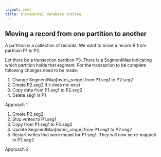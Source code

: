 ```yaml
---
layout: post
title: Incremental database scaling
---
```


## Moving a record from one partition to another

A partition is a collection of records. We want to move a record R from partition P1 to P2.

Let there be a transaction partition P3. There is a SegmentMap indicating which partition holds that segment. For the transaction to be complete following changes need to be made:

1. Change SegmentMap[bytes_range] from P1.seg1 to P2.seg2
2. Create P2.seg2 if it does not exist
3. Copy data from P1.seg1 to P2.seg2
4. Delete seg1 in P1

Approach 1

1. Create P2.seg2
2. Stop writes to P1.seg1
3. Copy from P1.seg1 to P2.seg2
4. Update SegmentMap[bytes_range] from P1.seg1 to P2.seg2
5. Restart writes that were meant for P1.seg1. They will now be re-mapped to P2.seg2

Approach 2


